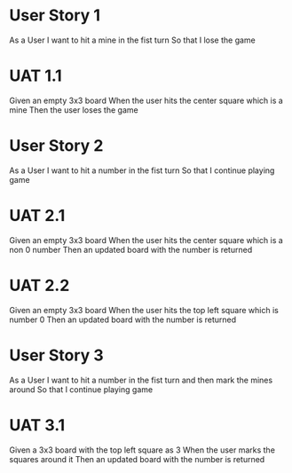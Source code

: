# User Story 1

As a User
I want to hit a mine in the fist turn
So that I lose the game

# UAT 1.1

Given an empty 3x3 board
When the user hits the center square which is a mine
Then the user loses the game

# User Story 2

As a User
I want to hit a number in the fist turn
So that I continue playing game

# UAT 2.1

Given an empty 3x3 board
When the user hits the center square which is a non 0 number
Then an updated board with the number is returned

# UAT 2.2

Given an empty 3x3 board
When the user hits the top left square which is number 0
Then an updated board with the number is returned

# User Story 3

As a User
I want to hit a number in the fist turn and then mark the mines around
So that I continue playing game

# UAT 3.1

Given a 3x3 board with the top left square as 3
When the user marks the squares around it
Then an updated board with the number is returned
